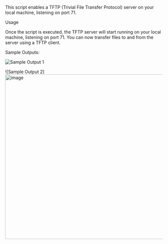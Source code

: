 This script enables a TFTP (Trivial File Transfer Protocol) server on your local machine, listening on port 71.

Usage

Once the script is executed, the TFTP server will start running on your local machine, listening on port 71. You can now transfer files to and from the server using a TFTP client.

Sample Outputs:

![Sample Output 1](https://github.com/Irfan-da/TFTP/assets/74259404/213590ae-04b3-4556-b21f-86e3beb39c4b)

![Sample Output 2]<img width="526" alt="image" src="https://github.com/Irfan-da/TFTP/assets/74259404/24049a94-120b-44b3-bdf3-bfe024172152">

